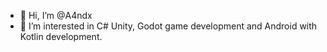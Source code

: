 - 👋 Hi, I’m @A4ndx
- 👀 I’m interested in C# Unity, Godot game development and Android with Kotlin development.

<!---
A4ndx/A4ndx is a ✨ special ✨ repository because its `README.md` (this file) appears on your GitHub profile.
You can click the Preview link to take a look at your changes.
--->
